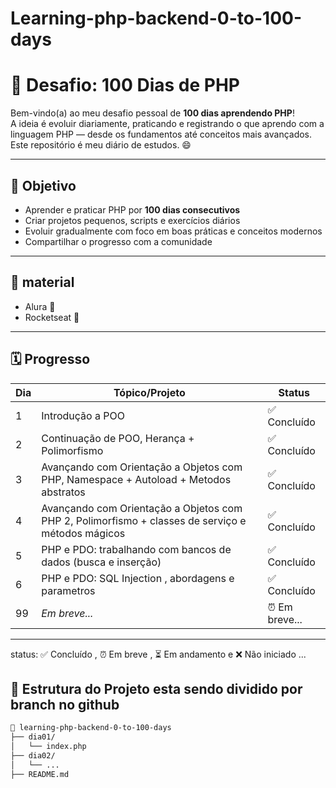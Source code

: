 # Learning-php-backend-0-to-100-days
# 🚀 Desafio: 100 Dias de PHP

Bem-vindo(a) ao meu desafio pessoal de **100 dias aprendendo PHP**!  
A ideia é evoluir diariamente, praticando e registrando o que aprendo com a linguagem PHP — desde os fundamentos até conceitos mais avançados. Este repositório é meu diário de estudos. 😄

---

## 🎯 Objetivo

- Aprender e praticar PHP por **100 dias consecutivos**
- Criar projetos pequenos, scripts e exercícios diários
- Evoluir gradualmente com foco em boas práticas e conceitos modernos
- Compartilhar o progresso com a comunidade

---

## 📝 material

  - Alura 📘
  - Rocketseat 🚀

---

## 🗓 Progresso

| Dia | Tópico/Projeto                                                                                    | Status        |
|-----|---------------------------------------------------------------------------------------------------|---------------|
| 1   | Introdução a POO                                                                                  | ✅ Concluído   |
| 2   | Continuação de POO, Herança + Polimorfismo                                                        | ✅ Concluído   |
| 3   | Avançando com Orientação a Objetos com PHP, Namespace + Autoload + Metodos abstratos              | ✅ Concluído   |
| 4   | Avançando com Orientação a Objetos com PHP 2, Polimorfismo + classes de serviço e métodos mágicos | ✅ Concluído   |
| 5   | PHP e PDO: trabalhando com bancos de dados (busca e inserção)                                     | ✅ Concluído   |
| 6   | PHP e PDO: SQL Injection , abordagens e parametros                                                | ✅ Concluído   | 
| 99  | _Em breve..._                                                                                     | ⏰ Em breve... |
---

status: ✅ Concluído ,  ⏰ Em breve , ⏳ Em andamento e ❌ Não iniciado ...

## 📁 Estrutura do Projeto esta sendo dividido por branch no github

```bash
📂 learning-php-backend-0-to-100-days
├── dia01/
│   └── index.php
├── dia02/
│   └── ...
├── README.md

